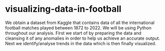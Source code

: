# visualizing-data-in-football

We obtain a dataset from Kaggle that contains data of all the international football matches played between 1872 to 2022. We will be using Python throughout our analysis. First we start of by preparing the data and cleansing it of any anomalies in order to help us achieve an accurate output. Next we identify/analyse trends in the data which is then finally visualized.
